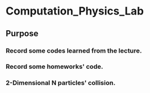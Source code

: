 # Computation_Physics_Lab
## Purpose
### Record some codes learned from the lecture.
### Record some homeworks' code.
### 2-Dimensional N particles' collision.
